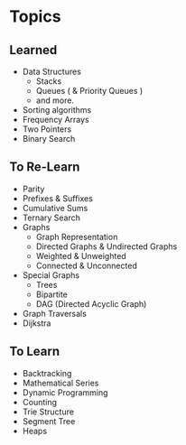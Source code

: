 # Topics
## Learned
  - Data Structures
      * Stacks
      * Queues ( & Priority Queues )
      * and more.
 - Sorting algorithms
 - Frequency Arrays
 - Two Pointers
 - Binary Search
## To Re-Learn
  - Parity
  - Prefixes & Suffixes
  - Cumulative Sums
  - Ternary Search
  - Graphs
      * Graph Representation
      * Directed Graphs & Undirected Graphs
      * Weighted & Unweighted
      * Connected & Unconnected
  - Special Graphs
      * Trees
      * Bipartite
      * DAG (Directed Acyclic Graph)
  - Graph Traversals
  - Dijkstra
## To Learn
  - Backtracking
  - Mathematical Series
  - Dynamic Programming
  - Counting
  - Trie Structure
  - Segment Tree
  - Heaps
